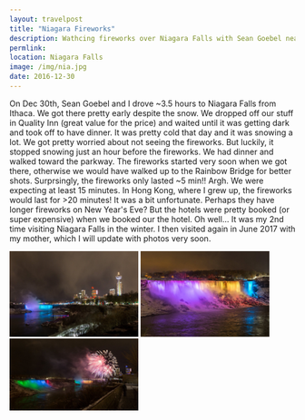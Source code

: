 ```yaml
---
layout: travelpost
title: "Niagara Fireworks"
description: Wathcing fireworks over Niagara Falls with Sean Goebel near New Year's Eve
permlink:
location: Niagara Falls
image: /img/nia.jpg
date: 2016-12-30
---
```


<p>
On Dec 30th, Sean Goebel and I drove ~3.5 hours to Niagara Falls from Ithaca. We got there pretty early despite the snow. We dropped off our stuff in Quality Inn (great value for the price) and waited until it was getting dark and took off to have dinner. It was pretty cold that day and it was snowing a lot. We got pretty worried about not seeing the fireworks. But luckily, it stopped snowing just an hour before the fireworks. We had dinner and walked toward the parkway. The fireworks started very soon when we got there, otherwise we would have walked up to the Rainbow Bridge for better shots. 
Surprsingly, the fireworks only lasted ~5 min!! Argh. We were expecting at least 15 minutes. In Hong Kong, where I grew up, the fireworks would last for >20 minutes! It was a bit unfortunate. Perhaps they have longer fireworks on New Year's Eve? But the hotels were pretty booked (or super expensive) when we booked our the hotel. Oh well... It was my 2nd time visiting Niagara Falls in the winter. I then visited again in June 2017 with my mother, which I will update with photos very soon.

</p>

<p>
<a href="/img/nia1.jpg">
<img src="/img/nia1.jpg" alt="View of Niagara Falls from Canada side." style="width: 45%; height: 45%" /></a>

<a href="/img/nia2.jpg">
<img src="/img/nia2.jpg" alt="View of Niagara Falls from Canada side." style="width: 45%; height: 45%" /></a>

<a href="/img/nia3.jpg">
<img src="/img/nia3.jpg" alt="View of Niagara Falls and Fireworks from Canada side." style="width: 45%; height: 45%" /></a>

</p>
